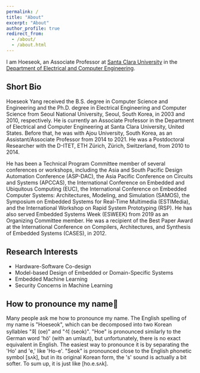 ```yaml
---
permalink: /
title: "About"
excerpt: "About"
author_profile: true
redirect_from: 
  - /about/
  - /about.html
---
```


I am Hoeseok, an Associate Professor at [Santa Clara University](https://www.scu.edu/) in the [Department of Electrical and Computer Engineering](https://www.scu.edu/engineering/academic-programs/department-of-electrical-engineering/).

Short Bio
----
Hoeseok Yang received the B.S. degree in Computer Science and Engineering and the Ph.D. degree in Electrical Engineering and Computer Science from Seoul National University, Seoul, South Korea, in 2003 and 2010, respectively. He is currently an Associate Professor in the Department of Electrical and Computer Engineering at Santa Clara University, United States. Before that, he was with Ajou University, South Korea, as an Assistant/Associate Professor from 2014 to 2021. He was a Postdoctoral Researcher with the D-ITET, ETH Zürich, Zürich, Switzerland, from 2010 to 2014. 

He has been a Technical Program Committee member of several conferences or workshops, including the Asia and South Pacific Design Automation Conference (ASP-DAC), the Asia Pacific Conference on Circuits and Systems (APCCAS), the International Conference on Embedded and Ubiquitous Computing (EUC), the International Conference on Embedded Computer Systems: Architectures, Modeling, and Simulation (SAMOS), the Symposium on Embedded Systems for Real-Time Multimedia (ESTIMedia), and the International Workshop on Rapid System Prototyping (RSP). He has also served Embedded Systems Week (ESWEEK) from 2019 as an Organizing Committee member. He was a recipient of the Best Paper Award at the International Conference on Compilers, Architectures, and Synthesis of Embedded Systems (CASES), in 2012.

Research Interests
----
- Hardware-Software Co-design
- Model-based Design of Embedded or Domain-Specific Systems
- Embedded Machine Learning
- Security Concerns in Machine Learning

How to pronounce my name
----
Many people ask me how to pronounce my name. The English spelling of my name is "Hoeseok", which can be decomposed into two Korean syllables "회 (oe)" and "석 (seok)". "Hoe" is pronounced similarly to the German word 'hö' (with an umlaut), but unfortunately, there is no exact equivalent in English. The easiest way to pronounce it is by separating the 'Ho' and 'e,' like 'Ho-e'. "Seok" is pronounced close to the English phonetic symbol [sʌk], but in its original Korean form, the 's' sound is actually a bit softer. To sum up, it is just like [ho.e.sʌk].

<!--
A data-driven personal website
======
Like many other Jekyll-based GitHub Pages templates, academicpages makes you separate the website's content from its form. The content & metadata of your website are in structured markdown files, while various other files constitute the theme, specifying how to transform that content & metadata into HTML pages. You keep these various markdown (.md), YAML (.yml), HTML, and CSS files in a public GitHub repository. Each time you commit and push an update to the repository, the [GitHub pages](https://pages.github.com/) service creates static HTML pages based on these files, which are hosted on GitHub's servers free of charge.

Many of the features of dynamic content management systems (like Wordpress) can be achieved in this fashion, using a fraction of the computational resources and with far less vulnerability to hacking and DDoSing. You can also modify the theme to your heart's content without touching the content of your site. If you get to a point where you've broken something in Jekyll/HTML/CSS beyond repair, your markdown files describing your talks, publications, etc. are safe. You can rollback the changes or even delete the repository and start over -- just be sure to save the markdown files! Finally, you can also write scripts that process the structured data on the site, such as [this one](https://github.com/academicpages/academicpages.github.io/blob/master/talkmap.ipynb) that analyzes metadata in pages about talks to display [a map of every location you've given a talk](https://academicpages.github.io/talkmap.html).

Getting started
======
1. Register a GitHub account if you don't have one and confirm your e-mail (required!)
1. Fork [this repository](https://github.com/academicpages/academicpages.github.io) by clicking the "fork" button in the top right. 
1. Go to the repository's settings (rightmost item in the tabs that start with "Code", should be below "Unwatch"). Rename the repository "[your GitHub username].github.io", which will also be your website's URL.
1. Set site-wide configuration and create content & metadata (see below -- also see [this set of diffs](http://archive.is/3TPas) showing what files were changed to set up [an example site](https://getorg-testacct.github.io) for a user with the username "getorg-testacct")
1. Upload any files (like PDFs, .zip files, etc.) to the files/ directory. They will appear at https://[your GitHub username].github.io/files/example.pdf.  
1. Check status by going to the repository settings, in the "GitHub pages" section

Site-wide configuration
------
The main configuration file for the site is in the base directory in [_config.yml](https://github.com/academicpages/academicpages.github.io/blob/master/_config.yml), which defines the content in the sidebars and other site-wide features. You will need to replace the default variables with ones about yourself and your site's github repository. The configuration file for the top menu is in [_data/navigation.yml](https://github.com/academicpages/academicpages.github.io/blob/master/_data/navigation.yml). For example, if you don't have a portfolio or blog posts, you can remove those items from that navigation.yml file to remove them from the header. 

Create content & metadata
------
For site content, there is one markdown file for each type of content, which are stored in directories like _publications, _talks, _posts, _teaching, or _pages. For example, each talk is a markdown file in the [_talks directory](https://github.com/academicpages/academicpages.github.io/tree/master/_talks). At the top of each markdown file is structured data in YAML about the talk, which the theme will parse to do lots of cool stuff. The same structured data about a talk is used to generate the list of talks on the [Talks page](https://academicpages.github.io/talks), each [individual page](https://academicpages.github.io/talks/2012-03-01-talk-1) for specific talks, the talks section for the [CV page](https://academicpages.github.io/cv), and the [map of places you've given a talk](https://academicpages.github.io/talkmap.html) (if you run this [python file](https://github.com/academicpages/academicpages.github.io/blob/master/talkmap.py) or [Jupyter notebook](https://github.com/academicpages/academicpages.github.io/blob/master/talkmap.ipynb), which creates the HTML for the map based on the contents of the _talks directory).

**Markdown generator**

I have also created [a set of Jupyter notebooks](https://github.com/academicpages/academicpages.github.io/tree/master/markdown_generator
) that converts a CSV containing structured data about talks or presentations into individual markdown files that will be properly formatted for the academicpages template. The sample CSVs in that directory are the ones I used to create my own personal website at stuartgeiger.com. My usual workflow is that I keep a spreadsheet of my publications and talks, then run the code in these notebooks to generate the markdown files, then commit and push them to the GitHub repository.

How to edit your site's GitHub repository
------
Many people use a git client to create files on their local computer and then push them to GitHub's servers. If you are not familiar with git, you can directly edit these configuration and markdown files directly in the github.com interface. Navigate to a file (like [this one](https://github.com/academicpages/academicpages.github.io/blob/master/_talks/2012-03-01-talk-1.md) and click the pencil icon in the top right of the content preview (to the right of the "Raw | Blame | History" buttons). You can delete a file by clicking the trashcan icon to the right of the pencil icon. You can also create new files or upload files by navigating to a directory and clicking the "Create new file" or "Upload files" buttons. 

Example: editing a markdown file for a talk
![Editing a markdown file for a talk](/images/editing-talk.png)

For more info
------
More info about configuring academicpages can be found in [the guide](https://academicpages.github.io/markdown/). The [guides for the Minimal Mistakes theme](https://mmistakes.github.io/minimal-mistakes/docs/configuration/) (which this theme was forked from) might also be helpful.
-->
